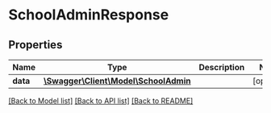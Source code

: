 # SchoolAdminResponse

## Properties
Name | Type | Description | Notes
------------ | ------------- | ------------- | -------------
**data** | [**\Swagger\Client\Model\SchoolAdmin**](SchoolAdmin.md) |  | [optional] 

[[Back to Model list]](../README.md#documentation-for-models) [[Back to API list]](../README.md#documentation-for-api-endpoints) [[Back to README]](../README.md)


